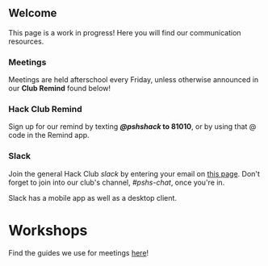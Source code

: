 ## Welcome

This page is a work in progress! Here you will find our communication resources.

### Meetings

Meetings are held afterschool every Friday, unless otherwise announced in our **Club Remind** found below!

### Hack Club Remind

Sign up for our remind by texting ***@pshshack* to 81010**, or by using that @ code in the Remind app.

### Slack

Join the general Hack Club *slack* by entering your email on [this page](https://hackclub.com/slack_invite/).
Don't forget to join into our club's channel, *#pshs-chat*, once you're in.

Slack has a mobile app as well as a desktop client.

# Workshops

Find the guides we use for meetings [here](https://hackclub.com/workshops/)!
